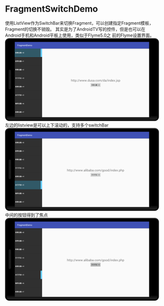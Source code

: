 # FragmentSwitchDemo
使用ListView作为SwitchBar来切换Fragment，可以创建指定Fragment模板，Fragment的切换不销毁。
其实是为了AndroidTV写的控件，但是也可以在Android手机和Android平板上使用，类似于Flyme5.0之
前的Flyme设置界面。
![Alt text](./device-2016-04-29-1.png)
左边的listview是可以上下滚动的，支持多个switchBar
![Alt text](./device-2016-04-29-2.png)
中间的按钮得到了焦点
![Alt text](./device-2016-04-29-3.png)
